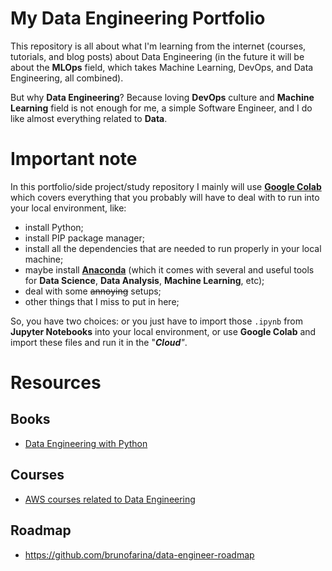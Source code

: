 # My Data Engineering Portfolio

This repository is all about what I'm learning from the internet (courses, tutorials, and blog posts) about Data Engineering (in the future it will be about the **MLOps** field, which takes Machine Learning, DevOps, and Data Engineering, all combined).

But why **Data Engineering**? Because loving **DevOps** culture and **Machine Learning** field is not enough for me, a simple Software Engineer, and I do like almost everything related to **Data**.


# Important note
In this portfolio/side project/study repository I mainly will use [**Google Colab**](https://colab.research.google.com/) which covers everything that you probably will have to deal with to run into your local environment, like: 

 - install Python;
 - install PIP package manager;
 - install all the dependencies that are needed to run properly in your local machine;
 - maybe install [**Anaconda**](https://www.anaconda.com/) (which it comes with several and useful tools for **Data Science**, **Data Analysis**, **Machine Learning**, etc);
 - deal with some ~~annoying~~ setups;
 - other things that I miss to put in here;
 
So, you have two choices: or you just have to import those `.ipynb` from **Jupyter Notebooks** into your local environment, or use **Google Colab** and import these files and run it in the "***Cloud**"*.

# Resources

## Books
- [Data Engineering with Python](https://www.packtpub.com/product/data-engineering-with-python/9781839214189)

## Courses
- [AWS courses related to Data Engineering](https://aws.amazon.com/blogs/training-and-certification/tag/data-engineer/)

## Roadmap
- https://github.com/brunofarina/data-engineer-roadmap